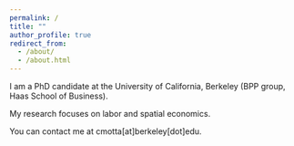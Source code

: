 ```yaml
---
permalink: /
title: ""
author_profile: true
redirect_from: 
  - /about/
  - /about.html
---
```

I am a PhD candidate at the University of California, Berkeley (BPP group, Haas School of Business). 

My research focuses on labor and spatial economics. 

You can contact me at cmotta[at]berkeley[dot]edu.
